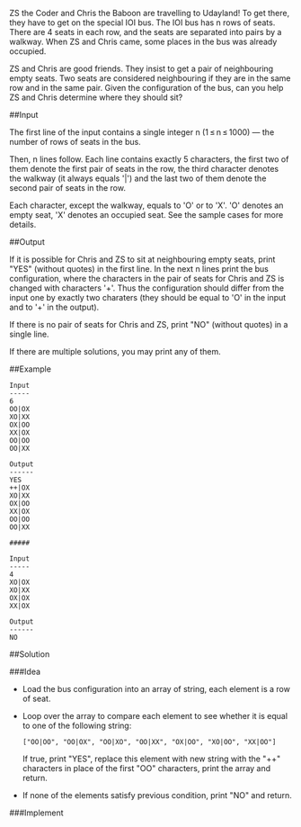 ZS the Coder and Chris the Baboon are travelling to Udayland! To get there, they have to get on the special IOI bus. The IOI bus has n rows of seats. There are 4 seats in each row, and the seats are separated into pairs by a walkway. When ZS and Chris came, some places in the bus was already occupied.

ZS and Chris are good friends. They insist to get a pair of neighbouring empty seats. Two seats are considered neighbouring if they are in the same row and in the same pair. Given the configuration of the bus, can you help ZS and Chris determine where they should sit?

##Input

The first line of the input contains a single integer n (1 ≤ n ≤ 1000) — the number of rows of seats in the bus.

Then, n lines follow. Each line contains exactly 5 characters, the first two of them denote the first pair of seats in the row, the third character denotes the walkway (it always equals '|') and the last two of them denote the second pair of seats in the row.

Each character, except the walkway, equals to 'O' or to 'X'. 'O' denotes an empty seat, 'X' denotes an occupied seat. See the sample cases for more details.

##Output

If it is possible for Chris and ZS to sit at neighbouring empty seats, print "YES" (without quotes) in the first line. In the next n lines print the bus configuration, where the characters in the pair of seats for Chris and ZS is changed with characters '+'. Thus the configuration should differ from the input one by exactly two charaters (they should be equal to 'O' in the input and to '+' in the output).

If there is no pair of seats for Chris and ZS, print "NO" (without quotes) in a single line.

If there are multiple solutions, you may print any of them.

##Example
```
Input
-----
6
OO|OX
XO|XX
OX|OO
XX|OX
OO|OO
OO|XX

Output
------
YES
++|OX
XO|XX
OX|OO
XX|OX
OO|OO
OO|XX

#####

Input
-----
4
XO|OX
XO|XX
OX|OX
XX|OX

Output
------
NO
```

##Solution

###Idea

* Load the bus configuration into an array of string, each element is a row of seat.
* Loop over the array to compare each element to see whether it is equal to one of the following string:

    ```
    ["OO|OO", "OO|OX", "OO|XO", "OO|XX", "OX|OO", "XO|OO", "XX|OO"]
    ```

  If true, print "YES", replace this element with new string with the "++" characters in place of the first "OO" characters, print the array and return.
* If none of the elements satisfy previous condition, print "NO" and return.

###Implement
